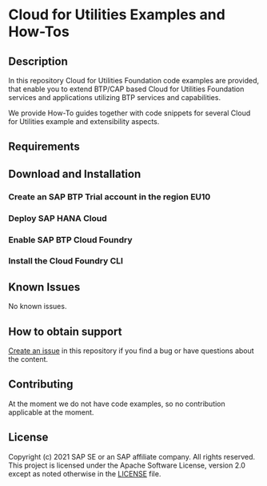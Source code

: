 # Cloud for Utilities Examples and How-Tos

## Description
In this repository Cloud for Utilities Foundation code examples are provided, that enable you to extend BTP/CAP based Cloud for Utilities Foundation services and applications utilizing BTP services and capabilities.

We provide How-To guides together with code snippets for several Cloud for Utilities example and extensibility aspects.
## Requirements


## Download and Installation

### Create an SAP BTP Trial account in the region EU10
### Deploy SAP HANA Cloud
### Enable SAP BTP Cloud Foundry
### Install the Cloud Foundry CLI

## Known Issues

No known issues.

## How to obtain support

[Create an issue](https://SAP-samples/cloud-for-utilities-foundation-samples/issues) in this repository if you find a bug or have questions about the content.
 

## Contributing

At the moment we do not have code examples, so no contribution applicable at the moment.

## License
Copyright (c) 2021 SAP SE or an SAP affiliate company. All rights reserved. This project is licensed under the Apache Software License, version 2.0 except as noted otherwise in the [LICENSE](LICENSES/Apache-2.0.txt) file.
